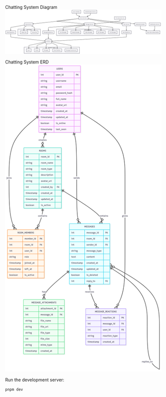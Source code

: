 Chatting System Diagram
![Diagram Chatting System.png](Diagram%20Chatting%20System.png)

Chatting System ERD
![ERD Chatting System.png](ERD%20Chatting%20System.png)

Run the development server:

```bash
pnpm dev
```